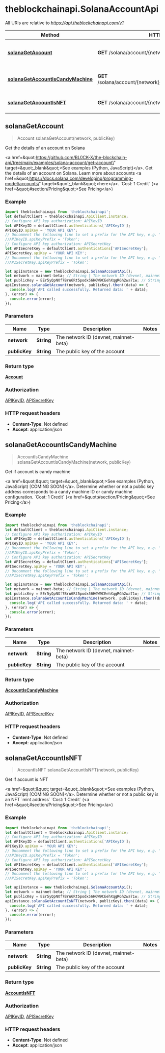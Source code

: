 # theblockchainapi.SolanaAccountApi

All URIs are relative to *https://api.theblockchainapi.com/v1*

Method | HTTP request | Description
------------- | ------------- | -------------
[**solanaGetAccount**](SolanaAccountApi.md#solanaGetAccount) | **GET** /solana/account/{network}/{public_key} | Get the details of an account on Solana
[**solanaGetAccountIsCandyMachine**](SolanaAccountApi.md#solanaGetAccountIsCandyMachine) | **GET** /solana/account/{network}/{public_key}/is_candy_machine | Get if account is candy machine
[**solanaGetAccountIsNFT**](SolanaAccountApi.md#solanaGetAccountIsNFT) | **GET** /solana/account/{network}/{public_key}/is_nft | Get if account is NFT



## solanaGetAccount

> Account solanaGetAccount(network, publicKey)

Get the details of an account on Solana

&lt;a href&#x3D;\&quot;https://github.com/BL0CK-X/the-blockchain-api/tree/main/examples/solana-account/get-account\&quot; target&#x3D;\&quot;_blank\&quot;&gt;See examples (Python, JavaScript)&lt;/a&gt;.      Get the details of an account on Solana. Learn more about accounts &lt;a href&#x3D;\&quot;https://docs.solana.com/developing/programming-model/accounts\&quot; target&#x3D;\&quot;_blank\&quot;&gt;here&lt;/a&gt;.  &#x60;Cost: 1 Credit&#x60; (&lt;a href&#x3D;\&quot;#section/Pricing\&quot;&gt;See Pricing&lt;/a&gt;)

### Example

```javascript
import theblockchainapi from 'theblockchainapi';
let defaultClient = theblockchainapi.ApiClient.instance;
// Configure API key authorization: APIKeyID
let APIKeyID = defaultClient.authentications['APIKeyID'];
APIKeyID.apiKey = 'YOUR API KEY';
// Uncomment the following line to set a prefix for the API key, e.g. "Token" (defaults to null)
//APIKeyID.apiKeyPrefix = 'Token';
// Configure API key authorization: APISecretKey
let APISecretKey = defaultClient.authentications['APISecretKey'];
APISecretKey.apiKey = 'YOUR API KEY';
// Uncomment the following line to set a prefix for the API key, e.g. "Token" (defaults to null)
//APISecretKey.apiKeyPrefix = 'Token';

let apiInstance = new theblockchainapi.SolanaAccountApi();
let network = mainnet-beta; // String | The network ID (devnet, mainnet-beta)
let publicKey = EEr5yQpNXf7Bru6Rt5podx56HGW9CEehXqgRGh2wa71w; // String | The public key of the account
apiInstance.solanaGetAccount(network, publicKey).then((data) => {
  console.log('API called successfully. Returned data: ' + data);
}, (error) => {
  console.error(error);
});

```

### Parameters


Name | Type | Description  | Notes
------------- | ------------- | ------------- | -------------
 **network** | **String**| The network ID (devnet, mainnet-beta) | 
 **publicKey** | **String**| The public key of the account | 

### Return type

[**Account**](Account.md)

### Authorization

[APIKeyID](../README.md#APIKeyID), [APISecretKey](../README.md#APISecretKey)

### HTTP request headers

- **Content-Type**: Not defined
- **Accept**: application/json


## solanaGetAccountIsCandyMachine

> AccountIsCandyMachine solanaGetAccountIsCandyMachine(network, publicKey)

Get if account is candy machine

&lt;a href&#x3D;\&quot;\&quot; target&#x3D;\&quot;_blank\&quot;&gt;See examples (Python, JavaScript) [COMING SOON]&lt;/a&gt;.      Determine whether or not a public key address corresponds to a candy machine ID or candy machine configuration.  &#x60;Cost: 1 Credit&#x60; (&lt;a href&#x3D;\&quot;#section/Pricing\&quot;&gt;See Pricing&lt;/a&gt;)

### Example

```javascript
import theblockchainapi from 'theblockchainapi';
let defaultClient = theblockchainapi.ApiClient.instance;
// Configure API key authorization: APIKeyID
let APIKeyID = defaultClient.authentications['APIKeyID'];
APIKeyID.apiKey = 'YOUR API KEY';
// Uncomment the following line to set a prefix for the API key, e.g. "Token" (defaults to null)
//APIKeyID.apiKeyPrefix = 'Token';
// Configure API key authorization: APISecretKey
let APISecretKey = defaultClient.authentications['APISecretKey'];
APISecretKey.apiKey = 'YOUR API KEY';
// Uncomment the following line to set a prefix for the API key, e.g. "Token" (defaults to null)
//APISecretKey.apiKeyPrefix = 'Token';

let apiInstance = new theblockchainapi.SolanaAccountApi();
let network = mainnet-beta; // String | The network ID (devnet, mainnet-beta)
let publicKey = EEr5yQpNXf7Bru6Rt5podx56HGW9CEehXqgRGh2wa71w; // String | The public key of the account
apiInstance.solanaGetAccountIsCandyMachine(network, publicKey).then((data) => {
  console.log('API called successfully. Returned data: ' + data);
}, (error) => {
  console.error(error);
});

```

### Parameters


Name | Type | Description  | Notes
------------- | ------------- | ------------- | -------------
 **network** | **String**| The network ID (devnet, mainnet-beta) | 
 **publicKey** | **String**| The public key of the account | 

### Return type

[**AccountIsCandyMachine**](AccountIsCandyMachine.md)

### Authorization

[APIKeyID](../README.md#APIKeyID), [APISecretKey](../README.md#APISecretKey)

### HTTP request headers

- **Content-Type**: Not defined
- **Accept**: application/json


## solanaGetAccountIsNFT

> AccountIsNFT solanaGetAccountIsNFT(network, publicKey)

Get if account is NFT

&lt;a href&#x3D;\&quot;\&quot; target&#x3D;\&quot;_blank\&quot;&gt;See examples (Python, JavaScript) [COMING SOON]&lt;/a&gt;.      Determine whether or not a public key is an NFT &#x60;mint address&#x60;  &#x60;Cost: 1 Credit&#x60; (&lt;a href&#x3D;\&quot;#section/Pricing\&quot;&gt;See Pricing&lt;/a&gt;)

### Example

```javascript
import theblockchainapi from 'theblockchainapi';
let defaultClient = theblockchainapi.ApiClient.instance;
// Configure API key authorization: APIKeyID
let APIKeyID = defaultClient.authentications['APIKeyID'];
APIKeyID.apiKey = 'YOUR API KEY';
// Uncomment the following line to set a prefix for the API key, e.g. "Token" (defaults to null)
//APIKeyID.apiKeyPrefix = 'Token';
// Configure API key authorization: APISecretKey
let APISecretKey = defaultClient.authentications['APISecretKey'];
APISecretKey.apiKey = 'YOUR API KEY';
// Uncomment the following line to set a prefix for the API key, e.g. "Token" (defaults to null)
//APISecretKey.apiKeyPrefix = 'Token';

let apiInstance = new theblockchainapi.SolanaAccountApi();
let network = mainnet-beta; // String | The network ID (devnet, mainnet-beta)
let publicKey = EEr5yQpNXf7Bru6Rt5podx56HGW9CEehXqgRGh2wa71w; // String | The public key of the account
apiInstance.solanaGetAccountIsNFT(network, publicKey).then((data) => {
  console.log('API called successfully. Returned data: ' + data);
}, (error) => {
  console.error(error);
});

```

### Parameters


Name | Type | Description  | Notes
------------- | ------------- | ------------- | -------------
 **network** | **String**| The network ID (devnet, mainnet-beta) | 
 **publicKey** | **String**| The public key of the account | 

### Return type

[**AccountIsNFT**](AccountIsNFT.md)

### Authorization

[APIKeyID](../README.md#APIKeyID), [APISecretKey](../README.md#APISecretKey)

### HTTP request headers

- **Content-Type**: Not defined
- **Accept**: application/json

